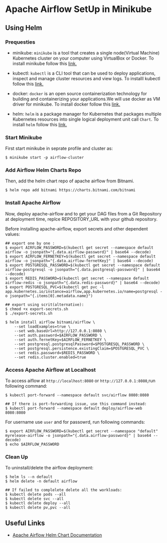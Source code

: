 
# Apache Airflow SetUp in Minikube 
## Using Helm
### Prequesties
* minikube: `minikube` is a tool that creates a single node(Virtual Machine) Kubernetes cluster on your computer using VirtualBox or Docker. To install minikube follow this [link.](https://minikube.sigs.k8s.io/docs/start/)

* kubectl: `kubectl` is a CLI tool that can be used to deploy applications, inspect and manage cluster resources and view logs. To installl kubectl follow this [link.](https://kubernetes.io/docs/tasks/tools/install-kubectl-linux/)

* docker: `docker` is an open source containerization technology for building and containerizing your applications.We will
 use docker as VM driver for minikube. To install docker follow this [link.](https://docs.docker.com/engine/install/ubuntu/)

* helm: `helm` is a package manager for Kubernetes that packages multiple Kubernetes resources into single logical deployment unit call `Chart`. To install `helm` follow this [link.](https://helm.sh/docs/intro/install/)

### Start Minikube 
First start minikube in seprate profile and cluster as:
```
$ minikube start -p airflow-cluster
```

### Add Airflow Helm Charts Repo
Then, add the helm chart repo of apache airflow from Bitnami.
```
$ helm repo add bitnami https://charts.bitnami.com/bitnami
```

### Install Apache Airflow
Now, deploy apache-airflow and to get your DAG files from a Git Repository at deployment time, replce REPOSITORY_URL with your github repository. 

Before installing apache-airflow, export secrets and other dependent values:
```
## export one by one :
$ export AIRFLOW_PASSWORD=$(kubectl get secret --namespace default airflow -o jsonpath="{.data.airflow-password}" | base64 --decode)
$ export AIRFLOW_FERNETKEY=$(kubectl get secret --namespace default airflow -o jsonpath="{.data.airflow-fernetKey}" | base64 --decode)
$ export POSTGRESQL_PASSWORD=$(kubectl get secret --namespace default airflow-postgresql -o jsonpath="{.data.postgresql-password}" | base64 --decode)
$ export REDIS_PASSWORD=$(kubectl get secret --namespace default airflow-redis -o jsonpath="{.data.redis-password}" | base64 --decode)
$ export POSTGRESQL_PVC=$(kubectl get pvc -l app.kubernetes.io/instance=airflow,app.kubernetes.io/name=postgresql -o jsonpath="{.items[0].metadata.name}")

## export using scrit(alternative):
$ chmod +x export-secrets.sh
$ ./export-secrets.sh
```

```
$ helm install airflow bitnami/airflow \
    --set loadExamples=true \
    --set web.baseUrl=http://127.0.0.1:8080 \
    --set auth.password=$AIRFLOW_PASSWORD \
    --set auth.fernetKey=$AIRFLOW_FERNETKEY \
    --set postgresql.postgresqlPassword=$POSTGRESQL_PASSWORD \
    --set postgresql.persistence.existingClaim=$POSTGRESQL_PVC \
    --set redis.password=$REDIS_PASSWORD \
    --set redis.cluster.enabled=true
```
### Access Apache Airflow at Localhost

To access aiflow at `http://localhost:8080` or `http://127.0.0.1:8080`,run following command:
```
$ kubectl port-forward --namespace default svc/airflow 8080:8080

## If there is port-forwarding issue, use this command instead:
$ kubectl port-forward --namespace default deploy/airflow-web 8080:8080
```
For username use `user` and for passowrd, run following commands:
```
$ export AIRFLOW_PASSWORD=$(kubectl get secret --namespace "default" myrelease-airflow -o jsonpath="{.data.airflow-password}" | base64 --decode)
$ echo $AIRFLOW_PASSWORD
```

### Clean Up
To uninstall/delete the airflow deployment:
```
$ helm ls --n default
$ helm delete -n default airflow

## If failed to complelete delete all the workloads:
$ kubectl delete pods --all 
$ kubectl delete svc --all
$ kubectl delete deploy --all
$ kubectl delete pv,pvc --all
```
## Useful Links 
* [Apache Airflow Helm Chart Documentation](https://github.com/bitnami/charts/tree/master/bitnami/airflow/#installing-the-chart)



